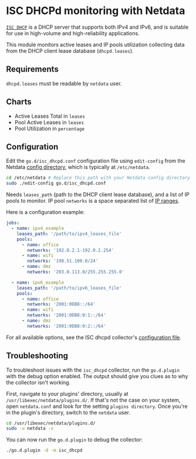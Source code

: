 <!--
title: "ISC DHCPd monitoring with Netdata"
description: "Monitor the health and performance of ISC DHCP servers with zero configuration, per-second metric granularity, and interactive visualizations."
custom_edit_url: https://github.com/netdata/go.d.plugin/edit/master/modules/isc_dhcpd/README.md
sidebar_label: "ISC DHCPd"
-->

# ISC DHCPd monitoring with Netdata

[`ISC DHCP`](https://www.isc.org/dhcp/) is a DHCP server that supports both IPv4 and IPv6, and is suitable for use in
high-volume and high-reliability applications.

This module monitors active leases and IP pools utilization collecting data from the DHCP client lease
database (`dhcpd.leases`).

## Requirements

`dhcpd.leases` must be readable by `netdata` user.

## Charts

- Active Leases Total in `leases`
- Pool Active Leases in `leases`
- Pool Utilization in `percentage`

## Configuration

Edit the `go.d/isc_dhcpd.conf` configuration file using `edit-config` from the
Netdata [config directory](https://learn.netdata.cloud/docs/configure/nodes), which is typically at `/etc/netdata`.

```bash
cd /etc/netdata # Replace this path with your Netdata config directory
sudo ./edit-config go.d/isc_dhcpd.conf
```

Needs `leases_path` (path to the DHCP client lease database), and a list of IP pools to monitor. IP pool `networks` is a
space separated list of [IP ranges](https://github.com/netdata/go.d.plugin/tree/master/pkg/iprange#supported-formats).

Here is a configuration example:

```yaml
jobs:
  - name: ipv4_example
    leases_path: '/path/to/ipv4_leases_file'
    pools:
      - name: office
        networks: '192.0.2.1-192.0.2.254'
      - name: wifi
        networks: '198.51.100.0/24'
      - name: dmz
        networks: '203.0.113.0/255.255.255.0'

  - name: ipv6_example
    leases_path: '/path/to/ipv6_leases_file'
    pools:
      - name: office
        networks: '2001:0DB8::/64'
      - name: wifi
        networks: '2001:0DB8:0:1::/64'
      - name: dmz
        networks: '2001:0DB8:0:2::/64'
```

For all available options, see the ISC dhcpd
collector's [configuration file](https://github.com/netdata/go.d.plugin/blob/master/config/go.d/isc_dhcpd.conf).

## Troubleshooting

To troubleshoot issues with the `isc_dhcpd` collector, run the `go.d.plugin` with the debug option enabled. The output
should give you clues as to why the collector isn't working.

First, navigate to your plugins' directory, usually at `/usr/libexec/netdata/plugins.d/`. If that's not the case on your
system, open `netdata.conf` and look for the setting `plugins directory`. Once you're in the plugin's directory, switch
to the `netdata` user.

```bash
cd /usr/libexec/netdata/plugins.d/
sudo -u netdata -s
```

You can now run the `go.d.plugin` to debug the collector:

```bash
./go.d.plugin -d -m isc_dhcpd
```
